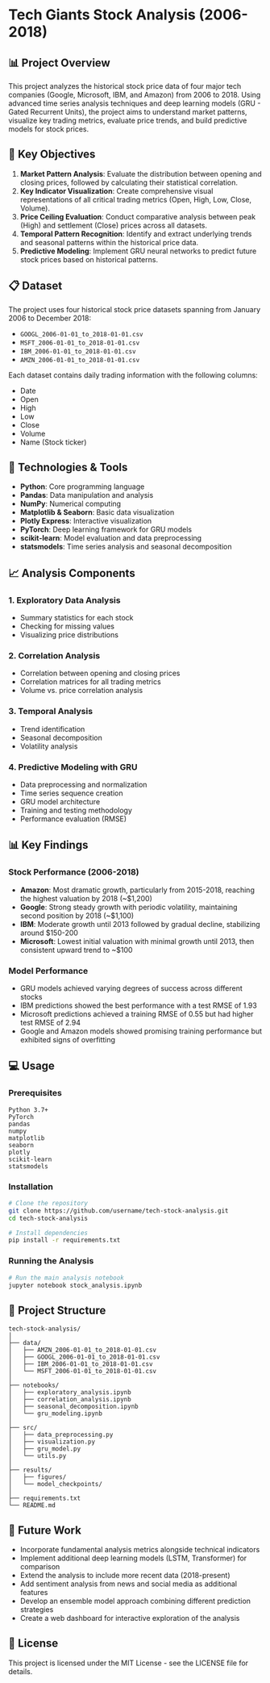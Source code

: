 # Tech Giants Stock Analysis (2006-2018)

## 📊 Project Overview

This project analyzes the historical stock price data of four major tech companies (Google, Microsoft, IBM, and Amazon) from 2006 to 2018. Using advanced time series analysis techniques and deep learning models (GRU - Gated Recurrent Units), the project aims to understand market patterns, visualize key trading metrics, evaluate price trends, and build predictive models for stock prices.

## 🎯 Key Objectives

1. **Market Pattern Analysis**: Evaluate the distribution between opening and closing prices, followed by calculating their statistical correlation.
2. **Key Indicator Visualization**: Create comprehensive visual representations of all critical trading metrics (Open, High, Low, Close, Volume).
3. **Price Ceiling Evaluation**: Conduct comparative analysis between peak (High) and settlement (Close) prices across all datasets.
4. **Temporal Pattern Recognition**: Identify and extract underlying trends and seasonal patterns within the historical price data.
5. **Predictive Modeling**: Implement GRU neural networks to predict future stock prices based on historical patterns.

## 📋 Dataset

The project uses four historical stock price datasets spanning from January 2006 to December 2018:

- `GOOGL_2006-01-01_to_2018-01-01.csv`
- `MSFT_2006-01-01_to_2018-01-01.csv`
- `IBM_2006-01-01_to_2018-01-01.csv`
- `AMZN_2006-01-01_to_2018-01-01.csv`

Each dataset contains daily trading information with the following columns:
- Date
- Open
- High
- Low
- Close
- Volume
- Name (Stock ticker)

## 🧰 Technologies & Tools

- **Python**: Core programming language
- **Pandas**: Data manipulation and analysis
- **NumPy**: Numerical computing
- **Matplotlib & Seaborn**: Basic data visualization
- **Plotly Express**: Interactive visualization
- **PyTorch**: Deep learning framework for GRU models
- **scikit-learn**: Model evaluation and data preprocessing
- **statsmodels**: Time series analysis and seasonal decomposition

## 📈 Analysis Components

### 1. Exploratory Data Analysis
- Summary statistics for each stock
- Checking for missing values
- Visualizing price distributions

### 2. Correlation Analysis
- Correlation between opening and closing prices
- Correlation matrices for all trading metrics
- Volume vs. price correlation analysis

### 3. Temporal Analysis
- Trend identification
- Seasonal decomposition
- Volatility analysis

### 4. Predictive Modeling with GRU
- Data preprocessing and normalization
- Time series sequence creation
- GRU model architecture
- Training and testing methodology
- Performance evaluation (RMSE)

## 📊 Key Findings

### Stock Performance (2006-2018)
- **Amazon**: Most dramatic growth, particularly from 2015-2018, reaching the highest valuation by 2018 (~$1,200)
- **Google**: Strong steady growth with periodic volatility, maintaining second position by 2018 (~$1,100)
- **IBM**: Moderate growth until 2013 followed by gradual decline, stabilizing around $150-200
- **Microsoft**: Lowest initial valuation with minimal growth until 2013, then consistent upward trend to ~$100

### Model Performance
- GRU models achieved varying degrees of success across different stocks
- IBM predictions showed the best performance with a test RMSE of 1.93
- Microsoft predictions achieved a training RMSE of 0.55 but had higher test RMSE of 2.94
- Google and Amazon models showed promising training performance but exhibited signs of overfitting

## 💻 Usage

### Prerequisites
```
Python 3.7+
PyTorch
pandas
numpy
matplotlib
seaborn
plotly
scikit-learn
statsmodels
```

### Installation
```bash
# Clone the repository
git clone https://github.com/username/tech-stock-analysis.git
cd tech-stock-analysis

# Install dependencies
pip install -r requirements.txt
```

### Running the Analysis
```bash
# Run the main analysis notebook
jupyter notebook stock_analysis.ipynb
```

## 📂 Project Structure

```
tech-stock-analysis/
│
├── data/
│   ├── AMZN_2006-01-01_to_2018-01-01.csv
│   ├── GOOGL_2006-01-01_to_2018-01-01.csv
│   ├── IBM_2006-01-01_to_2018-01-01.csv
│   └── MSFT_2006-01-01_to_2018-01-01.csv
│
├── notebooks/
│   ├── exploratory_analysis.ipynb
│   ├── correlation_analysis.ipynb
│   ├── seasonal_decomposition.ipynb
│   └── gru_modeling.ipynb
│
├── src/
│   ├── data_preprocessing.py
│   ├── visualization.py
│   ├── gru_model.py
│   └── utils.py
│
├── results/
│   ├── figures/
│   └── model_checkpoints/
│
├── requirements.txt
└── README.md
```

## 🔮 Future Work

- Incorporate fundamental analysis metrics alongside technical indicators
- Implement additional deep learning models (LSTM, Transformer) for comparison
- Extend the analysis to include more recent data (2018-present)
- Add sentiment analysis from news and social media as additional features
- Develop an ensemble model approach combining different prediction strategies
- Create a web dashboard for interactive exploration of the analysis

## 📄 License

This project is licensed under the MIT License - see the LICENSE file for details.
